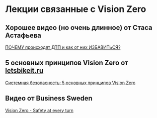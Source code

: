 # Лекции связанные с Vision Zero

## 

## Хорошее видео (но очень длинное) от Стаса Астафьева

[ПОЧЕМУ происходят ДТП и как от них ИЗБАВИТЬСЯ?](https://youtu.be/4L8LXGEfOLA)

## 5 основных принципов Vision Zero от  [letsbikeit.ru](https://letsbikeit.ru/)

[Системная безопасность: 5 основных принципов Vision Zero](https://www.youtube.com/watch?v=bsthTmKo7sk)

## Видео от Business Sweden

[Vision Zero - Safety at every turn
](https://www.youtube.com/watch?v=EkcAZQOzJV0)